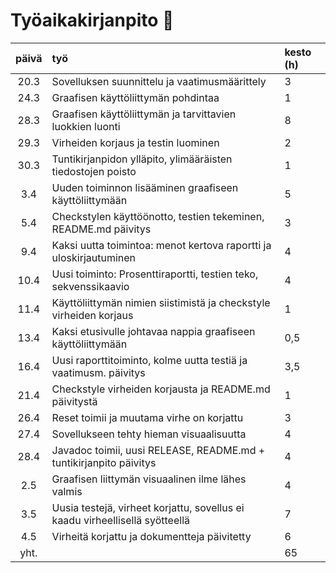# Työaikakirjanpito    :memo:

| päivä  | työ                                                                          | kesto (h)  |
| :----: | :----                                                                        |       :----|
| 20.3   | Sovelluksen suunnittelu ja vaatimusmäärittely                                |     3      |
| 24.3   | Graafisen käyttöliittymän pohdintaa                                          |     1      |
| 28.3   | Graafisen käyttöliittymän ja tarvittavien luokkien luonti                    |     8      |
| 29.3   | Virheiden korjaus ja testin luominen                                         |     2      |
| 30.3   | Tuntikirjanpidon ylläpito, ylimääräisten tiedostojen poisto                  |     1      |
| 3.4    | Uuden toiminnon lisääminen graafiseen käyttöliittymään                       |     5      |
| 5.4    | Checkstylen käyttöönotto, testien tekeminen, README.md päivitys              |     3      |
| 9.4    | Kaksi uutta toimintoa: menot kertova raportti ja uloskirjautuminen           |     4      |
| 10.4   | Uusi toiminto: Prosenttiraportti, testien teko, sekvenssikaavio              |     4      |
| 11.4   | Käyttöliittymän nimien siistimistä ja checkstyle virheiden korjaus           |     1      |
| 13.4   | Kaksi etusivulle johtavaa nappia graafiseen käyttöliittymään                 |     0,5    |
| 16.4   | Uusi raporttitoiminto, kolme uutta testiä ja vaatimusm. päivitys             |     3,5    |
| 21.4   | Checkstyle virheiden korjausta ja README.md päivitystä                       |     1      |
| 26.4   | Reset toimii ja muutama virhe on korjattu                                    |     3      |
| 27.4   | Sovellukseen tehty hieman visuaalisuutta                                     |     4      |
| 28.4   | Javadoc toimii, uusi RELEASE, README.md + tuntikirjanpito päivitys           |     4      |
| 2.5    | Graafisen liittymän visuaalinen ilme lähes valmis                            |     4      |
| 3.5    | Uusia testejä, virheet korjattu, sovellus ei kaadu virheellisellä syötteellä |     7      |
| 4.5    | Virheitä korjattu ja dokumentteja päivitetty                                 |     6      |
| yht.   |                                                                              |     65     |



